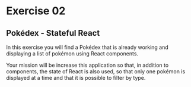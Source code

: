 # Exercise 02

## Pokédex - Stateful React

In this exercise you will find a Pokédex that is already working and displaying a list of pokémon using React components.

Your mission will be increase this application so that, in addition to components, the state of React is also used, so that only one pokémon is displayed at a time and that it is possible to filter by type.